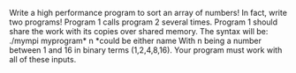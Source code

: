 Write a high performance program to sort an array of numbers!
In fact, write two programs! Program 1 calls program 2 several times. Program 1 should share the
work with its copies over shared memory.
The syntax will be:
./mympi myprogram* n
*could be either name
With n being a number between 1 and 16 in binary terms (1,2,4,8,16). Your program must work
with all of these inputs.
